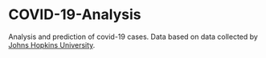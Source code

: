 # COVID-19-Analysis
Analysis and prediction of covid-19 cases.
Data based on data collected by [Johns Hopkins University](https://github.com/CSSEGISandData/COVID-19).
